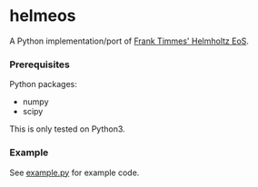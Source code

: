 # helmeos
A Python implementation/port of [Frank Timmes' Helmholtz EoS](http://cococubed.asu.edu/code_pages/eos.shtml).

### Prerequisites
Python packages:

- numpy
- scipy

This is only tested on Python3.

### Example
See [example.py](example.py) for example code.

